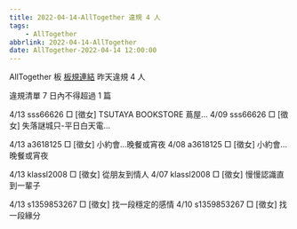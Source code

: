 ```yaml
---
title: 2022-04-14-AllTogether 違規 4 人
tags:
    - AllTogether
abbrlink: 2022-04-14-AllTogether
date: AllTogether-2022-04-14 12:00:00
---
```

AllTogether 板 [板規連結](https://www.ptt.cc/bbs/AllTogether/M.1643211430.A.5FB.html)
昨天違規 4 人
<!-- more -->

違規清單
7 日內不得超過 1 篇

4/13 sss66626 □ [徵女] TSUTAYA BOOKSTORE 蔦屋…
4/09 sss66626 □ [徵女] 失落謎城只-平日白天電…

4/13 a3618125 □ [徵女] 小約會…晚餐或宵夜
4/08 a3618125 □ [徵女] 小約會…晚餐或宵夜

4/13 klassl2008 □ [徵女] 從朋友到情人
4/07 klassl2008 □ [徵女] 慢慢認識直到一輩子

4/13 s1359853267 □ [徵女] 找一段穩定的感情
4/10 s1359853267 □ [徵女] 找一段緣分